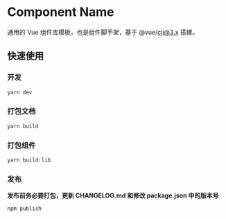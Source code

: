 # Component Name

通用的 Vue 组件库模板，也是组件脚手架，基于 @vue/cli@3.x 搭建。


## 快速使用

### 开发

```bash
yarn dev
```

### 打包文档

```bash
yarn build
```

### 打包组件

```bash
yarn build:lib
```

### 发布

**发布前务必要打包，更新 CHANGELOG.md 和修改 package.json 中的版本号**

```bash
npm publish
```

